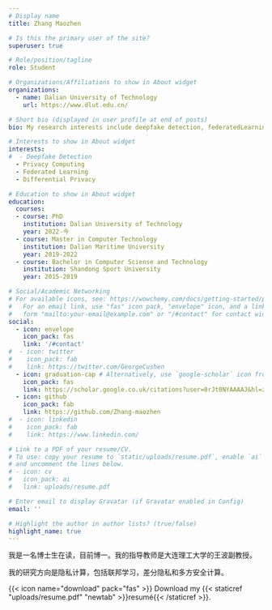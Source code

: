 ```yaml
---
# Display name
title: Zhang Maozhen

# Is this the primary user of the site?
superuser: true

# Role/position/tagline
role: Student

# Organizations/Affiliations to show in About widget
organizations:
  - name: Dalian University of Technology
    url: https://www.dlut.edu.cn/

# Short bio (displayed in user profile at end of posts)
bio: My research interests include deepfake detection, federatedLearning and differential privacy.

# Interests to show in About widget
interests:
#  - Deepfake Detection
  - Privacy Computing
  - Federated Learning
  - Differential Privacy

# Education to show in About widget
education:
  courses:
  - course: PhD
    institution: Dalian University of Technology
    year: 2022-今
  - course: Master in Computer Technology
    institution: Dalian Maritime University
    year: 2019-2022
  - course: Bachelor in Computer Sciense and Technology
    institution: Shandong Sport University
    year: 2015-2019

# Social/Academic Networking
# For available icons, see: https://wowchemy.com/docs/getting-started/page-builder/#icons
#   For an email link, use "fas" icon pack, "envelope" icon, and a link in the
#   form "mailto:your-email@example.com" or "/#contact" for contact widget.
social:
  - icon: envelope
    icon_pack: fas
    link: '/#contact'
#  - icon: twitter
#    icon_pack: fab
#    link: https://twitter.com/GeorgeCushen
  - icon: graduation-cap # Alternatively, use `google-scholar` icon from `ai` icon pack
    icon_pack: fas
    link: https://scholar.google.co.uk/citations?user=0rJt0NYAAAAJ&hl=zh-CN
  - icon: github
    icon_pack: fab
    link: https://github.com/Zhang-maozhen
#  - icon: linkedin
#    icon_pack: fab
#    link: https://www.linkedin.com/

# Link to a PDF of your resume/CV.
# To use: copy your resume to `static/uploads/resume.pdf`, enable `ai` icons in `params.toml`,
# and uncomment the lines below.
# - icon: cv
#   icon_pack: ai
#   link: uploads/resume.pdf

# Enter email to display Gravatar (if Gravatar enabled in Config)
email: ''

# Highlight the author in author lists? (true/false)
highlight_name: true
---
```


我是一名博士生在读，目前博一。我的指导教师是大连理工大学的王波副教授。

我的研究方向是隐私计算，包括联邦学习，差分隐私和多方安全计算。

{{< icon name="download" pack="fas" >}} Download my {{< staticref "uploads/resume.pdf" "newtab" >}}resumé{{< /staticref >}}.
